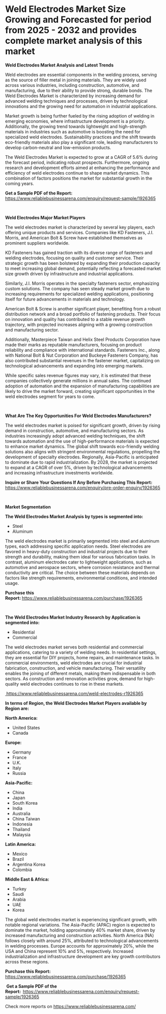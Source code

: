 <p><h1>Weld Electrodes Market Size Growing and Forecasted for period from 2025 - 2032 and provides complete market analysis of this market</h1></p><p><strong>Weld Electrodes Market Analysis and Latest Trends</strong></p>
<p><p>Weld electrodes are essential components in the welding process, serving as the source of filler metal in joining materials. They are widely used across various industries, including construction, automotive, and manufacturing, due to their ability to provide strong, durable bonds. The Weld Electrodes Market is characterized by increasing demand for advanced welding techniques and processes, driven by technological innovations and the growing need for automation in industrial applications.</p><p>Market growth is being further fueled by the rising adoption of welding in emerging economies, where infrastructure development is a priority. Additionally, the growing trend towards lightweight and high-strength materials in industries such as automotive is boosting the need for specialized weld electrodes. Sustainability practices and the shift towards eco-friendly materials also play a significant role, leading manufacturers to develop carbon-neutral and low-emission products.</p><p>The Weld Electrodes Market is expected to grow at a CAGR of 5.6% during the forecast period, indicating robust prospects. Furthermore, ongoing research and development efforts aimed at enhancing the performance and efficiency of weld electrodes continue to shape market dynamics. This combination of factors positions the market for substantial growth in the coming years.</p></p>
<p><strong>Get a Sample PDF of the Report:&nbsp;</strong> <a href="https://www.reliablebusinessarena.com/enquiry/request-sample/1926365?utm_campaign=1871&utm_medium=2&utm_source=Github&utm_content=ia&utm_term=15012025&utm_id=weld-electrodes">https://www.reliablebusinessarena.com/enquiry/request-sample/1926365</a></p>
<p>&nbsp;</p>
<p><strong>Weld Electrodes Major Market Players</strong></p>
<p><p>The weld electrodes market is characterized by several key players, each offering unique products and services. Companies like KD Fasteners, J.I. Morris, and American Bolt & Screw have established themselves as prominent suppliers worldwide. </p><p>KD Fasteners has gained traction with its diverse range of fasteners and welding electrodes, focusing on quality and customer service. Their strategic growth has been bolstered by expanding their production capacity to meet increasing global demand, potentially reflecting a forecasted market size growth driven by infrastructure and industrial applications.</p><p>Similarly, J.I. Morris operates in the specialty fasteners sector, emphasizing custom solutions. The company has seen steady market growth due to increasing requirements for specialized welding applications, positioning itself for future advancements in materials and technology.</p><p>American Bolt & Screw is another significant player, benefiting from a robust distribution network and a broad portfolio of fastening products. Their focus on innovation and quality has contributed to a stable revenue growth trajectory, with projected increases aligning with a growing construction and manufacturing sector.</p><p>Additionally, Masterpiece Taiwan and Helix Steel Products Corporation have made their marks as reputable manufacturers, focusing on product reliability and compliance with international standards. Fasteners Inc., along with National Bolt & Nut Corporation and Buckeye Fasteners Company, has also contributed substantial revenues in the fastener market, capitalizing on technological advancements and expanding into emerging markets.</p><p>While specific sales revenue figures may vary, it is estimated that these companies collectively generate millions in annual sales. The continued adoption of automation and the expansion of manufacturing capabilities are likely to drive the market forward, creating significant opportunities in the weld electrodes segment for years to come.</p></p>
<p>&nbsp;</p>
<p><strong>What Are The Key Opportunities For Weld Electrodes Manufacturers?</strong></p>
<p><p>The weld electrodes market is poised for significant growth, driven by rising demand in construction, automotive, and manufacturing sectors. As industries increasingly adopt advanced welding techniques, the shift towards automation and the use of high-performance materials is expected to enhance market dynamics. The global shift towards eco-friendly welding solutions also aligns with stringent environmental regulations, propelling the development of specialty electrodes. Regionally, Asia-Pacific is anticipated to dominate due to rapid industrialization. By 2028, the market is projected to expand at a CAGR of over 5%, driven by technological advancements and increasing infrastructure investments worldwide.</p></p>
<p><strong>Inquire or Share Your Questions If Any Before Purchasing This Report:</strong> <a href="https://www.reliablebusinessarena.com/enquiry/pre-order-enquiry/1926365?utm_campaign=1871&utm_medium=2&utm_source=Github&utm_content=ia&utm_term=15012025&utm_id=weld-electrodes">https://www.reliablebusinessarena.com/enquiry/pre-order-enquiry/1926365</a></p>
<p>&nbsp;</p>
<p><strong>Market Segmentation</strong></p>
<p><strong>The Weld Electrodes Market Analysis by types is segmented into:</strong></p>
<p><ul><li>Steel</li><li>Aluminum</li></ul></p>
<p><p>The weld electrodes market is primarily segmented into steel and aluminum types, each addressing specific application needs. Steel electrodes are favored in heavy-duty construction and industrial projects due to their strength and durability, making them ideal for various fabrication tasks. In contrast, aluminum electrodes cater to lightweight applications, such as automotive and aerospace sectors, where corrosion resistance and thermal conductivity are critical. The choice between these materials depends on factors like strength requirements, environmental conditions, and intended usage.</p></p>
<p><strong>Purchase this Report:&nbsp;</strong><a href="https://www.reliablebusinessarena.com/purchase/1926365?utm_campaign=1871&utm_medium=2&utm_source=Github&utm_content=ia&utm_term=15012025&utm_id=weld-electrodes">https://www.reliablebusinessarena.com/purchase/1926365</a></p>
<p>&nbsp;</p>
<p><strong>The Weld Electrodes Market Industry Research by Application is segmented into:</strong></p>
<p><ul><li>Residential</li><li>Commercial</li></ul></p>
<p><p>The weld electrodes market serves both residential and commercial applications, catering to a variety of welding needs. In residential settings, they are essential for DIY projects, home repairs, and maintenance tasks. In commercial environments, weld electrodes are crucial for industrial fabrication, construction, and vehicle manufacturing. Their versatility enables the joining of different metals, making them indispensable in both sectors. As construction and renovation activities grow, demand for high-quality weld electrodes continues to rise in these markets.</p></p>
<p><a href="https://www.reliablebusinessarena.com/weld-electrodes-r1926365?utm_campaign=1871&utm_medium=2&utm_source=Github&utm_content=ia&utm_term=15012025&utm_id=weld-electrodes">&nbsp;https://www.reliablebusinessarena.com/weld-electrodes-r1926365</a></p>
<p><strong>In terms of Region, the Weld Electrodes Market Players available by Region are:</strong></p>
<p>
    <p> <strong> North America: </strong>
        <ul>
            <li>United States</li>
            <li>Canada</li>
        </ul>
        </p> 
    <p> <strong> Europe: </strong>
        <ul>
            <li>Germany</li>
            <li>France</li>
            <li>U.K.</li>
            <li>Italy</li>
            <li>Russia</li>
        </ul>
        </p> 
    <p> <strong> Asia-Pacific: </strong>
        <ul>
            <li>China</li>
            <li>Japan</li>
            <li>South Korea</li>
            <li>India</li>
            <li>Australia</li>
            <li>China Taiwan</li>
            <li>Indonesia</li>
            <li>Thailand</li>
            <li>Malaysia</li>
        </ul>
        </p> 
    <p> <strong> Latin America: </strong>
        <ul>
            <li>Mexico</li>
            <li>Brazil</li>
            <li>Argentina Korea</li>
            <li>Colombia</li>
        </ul>
        </p> 
    <p> <strong> Middle East & Africa: </strong>
        <ul>
            <li>Turkey</li>
            <li>Saudi</li>
            <li>Arabia</li>
            <li>UAE</li>
            <li>Korea</li>
        </ul>
    </p>
    </p>
<p><p>The global weld electrodes market is experiencing significant growth, with notable regional variations. The Asia-Pacific (APAC) region is expected to dominate the market, holding approximately 40% market share, driven by increased manufacturing and construction activities. North America (NA) follows closely with around 25%, attributed to technological advancements in welding processes. Europe accounts for approximately 20%, while the USA and China represent 10% and 5%, respectively. Increased industrialization and infrastructure development are key growth contributors across these regions.</p></p>
<p><strong>Purchase this Report: </strong><a href="https://www.reliablebusinessarena.com/purchase/1926365?utm_campaign=1871&utm_medium=2&utm_source=Github&utm_content=ia&utm_term=15012025&utm_id=weld-electrodes">https://www.reliablebusinessarena.com/purchase/1926365</a></p>
<p>&nbsp;<strong>Get a Sample PDF of the Report:&nbsp;&nbsp;</strong><a href="https://www.reliablebusinessarena.com/enquiry/request-sample/1926365?utm_campaign=1871&utm_medium=2&utm_source=Github&utm_content=ia&utm_term=15012025&utm_id=weld-electrodes">https://www.reliablebusinessarena.com/enquiry/request-sample/1926365</a></p>
<p><strong></strong></p>
<p>Check more reports on <a href="https://www.reliablebusinessarena.com/?utm_campaign=1871&utm_medium=2&utm_source=Github&utm_content=ia&utm_term=15012025&utm_id=weld-electrodes">https://www.reliablebusinessarena.com/</a></p>